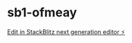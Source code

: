 # sb1-ofmeay

[Edit in StackBlitz next generation editor ⚡️](https://stackblitz.com/~/github.com/zrd123124/sb1-ofmeay)